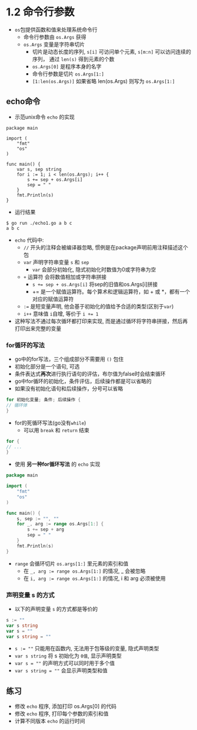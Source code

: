 # 1.2 命令行参数
- `os`包提供函数和值来处理系统命令行
  - 命令行参数由 `os.Args` 获得
  - `os.Args` 变量是字符串切片
    - 切片是动态长度的序列, `s[i]` 可访问单个元素, `s[m:n]` 可以访问连续的序列， 通过 `len(s)` 得到元素的个数
    - `os.Args[0]` 是程序本身的名字
    - 命令行参数是切片 `os.Args[1:]`
    - `[1:len(os.Args)]` 如果省略 len(os.Args) 则写为 `os.Args[1:]`
## echo命令
- 示范unix命令 `echo` 的实现
```golang
package main

import (
    "fmt"
    "os"
)

func main() {
    var s, sep string
    for i := 1; i < len(os.Args); i++ {
        s += sep + os.Args[i]
        sep = " "
    }
    fmt.Println(s)
}
```
- 运行结果
```shell
$ go run ./echo1.go a b c 
a b c
```
- `echo` 代码中:
  -  `//` 开头的注释会被编译器忽略, 惯例是在package声明前用注释描述这个包
  - `var` 声明字符串变量 `s` 和 `sep`
    - `var` 会部分初始化, 隐式初始化时数值为0或字符串为空
  - `+` 运算符 会将数值相加或字符串拼接
    - `s += sep + os.Args[i]` 将sep的旧值和os.Args[i]拼接
    - += 是一个赋值运算符。每个算术和逻辑运算符，如 + 或 *，都有一个对应的赋值运算符
  - `:=` 是短变量声明, 他会基于初始化的值给予合适的类型(区别于`var`)
  - `i++` 意味值 `i`自增, 等价于 `i += 1` 
- 这种写法不通过每次循环都打印来实现, 而是通过循环将字符串拼接，然后再打印出来完整的变量
### for循环的写法
- go中的for写法，三个组成部分不需要用 `()` 包住
- 初始化部分是一个语句, 可选
- 条件表达式**再次**进行执行语句的评估，布尔值为false时会结束循环
- go中for循环的初始化，条件评估，后续操作都是可以省略的
- 如果没有初始化语句和后续操作，分号可以省略
```go
for 初始化变量; 条件; 后续操作 {
// 循环体
}
```
- for的死循环写法(go没有`while`)
  - 可以用 `break` 和 `return` 结束
```go
for {
// ...
}
```
- 使用 **另一种for循环写法** 的 `echo` 实现
```go
package main

import (
	"fmt"
	"os"
)

func main() {
	s, sep := "", ""
	for _, arg := range os.Args[1:] {
		s += sep + arg
		sep = " "
	}
	fmt.Println(s)
}
```
- `range` 会循环切片 `os.args[1:]` 里元素的索引和值
  - 在 `_, arg := range os.Args[1:]` 的情况, _ 会被忽略
  - 在 `i, arg := range os.Args[1:]` 的情况, i 和 arg 必须被使用
### 声明变量 s 的方式
- 以下的声明变量 `s` 的方式都是等价的
```go
s := ""
var s string
var s = ""
var s string = ""
```
  - `s := ""` 只能用在函数内, 无法用于包等级的变量, 隐式声明类型
  - `var s string` 将 s 初始化为 `0值`, 显示声明类型
  - `var s = ""` 的声明方式可以同时用于多个值
  - `var s string = ""` 会显示声明类型和值
## 练习
- 修改 `echo` 程序, 添加打印 os.Args[0] 的代码
- 修改 `echo` 程序, 打印每个参数的索引和值
- 计算不同版本 `echo` 的运行时间